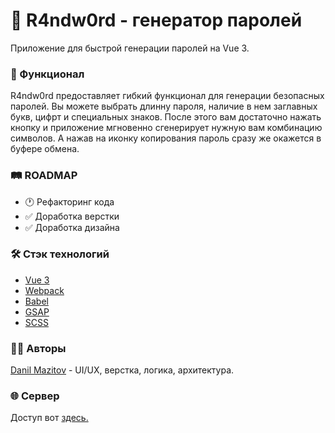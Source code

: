 # 🚀 R4ndw0rd - генератор паролей

Приложение для быстрой генерации паролей на Vue 3.

### 📱 Функционал

R4ndw0rd предоставляет гибкий функционал для генерации безопасных паролей. Вы можете выбрать длинну пароля, наличие в нем заглавных букв, цифрт и специальных знаков. После этого вам достаточно нажать кнопку и приложение мгновенно сгенерирует нужную вам комбинацию символов. А нажав на иконку копирования пароль сразу же окажется в буфере обмена. 

### 🛤 ROADMAP

- 🕐 Рефакторинг кода
- ✅ Доработка верстки
- ✅ Доработка дизайна

### 🛠️ Стэк технологий

- [Vue 3](https://v3.ru.vuejs.org/)
- [Webpack](https://webpack.js.org/)
- [Babel](https://babeljs.io/)
- [GSAP](https://greensock.com/gsap/)
- [SCSS](https://sass-lang.com/)

### 👨‍💻 Авторы
[Danil Mazitov](https://github.com/pokaneprishel) - UI/UX, верстка, логика, архитектура.

### 🌐 Сервер
Доступ вот [здесь.](https://randword.netlify.app/)

